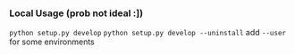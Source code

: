 ### Local Usage (prob not ideal :]) 
`python setup.py develop`
`python setup.py develop --uninstall`
  add  `--user`  for some environments